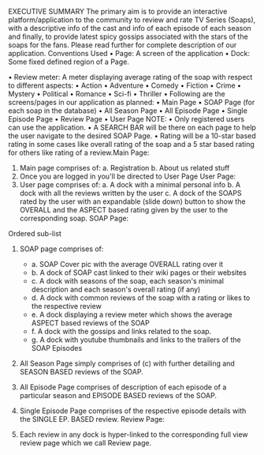 EXECUTIVE SUMMARY
The primary aim is to provide an interactive platform/application to the community to review
and rate TV Series (Soaps), with a descriptive info of the cast and info of each episode of
each season and finally, to provide latest spicy gossips associated with the stars of the
soaps for the fans. Please read further for complete description of our application.
Conventions Used
• Page: A screen of the application
• Dock: Some fixed defined region of a Page.

• Review meter: A meter displaying average rating of the soap with respect to different aspects:
• Action
• Adventure
• Comedy
• Fiction
• Crime
• Mystery
• Political
• Romance
• Sci-fi
• Thriller
• Following are the screens/pages in our application as planned:
• Main Page
• SOAP Page (for each soap in the database)
• All Season Page
• All Episode Page
• Single Episode Page
• Review Page
• User Page
NOTE:
• Only registered users can use the application.
• A SEARCH BAR will be there on each page to help the user navigate to the desired SOAP Page.
• Rating will be a 10-star based rating in some cases like overall rating of the soap and a 5 star
based rating for others like rating of a review.Main Page:
1. Main page comprises of:
a. Registration
b. About us related stuff
2. Once you are logged in you'll be directed to User Page
User Page:
1. User page comprises of:
a. A dock with a minimal personal info
b. A dock with all the reviews written by the user
c. A dock of the SOAPS rated by the user with an expandable (slide down) button
to show the OVERALL and the ASPECT based rating given by the user to the
corresponding soap.
SOAP Page:

Ordered sub-list
1. SOAP page comprises of:
   * a. SOAP Cover pic with the average OVERALL rating over it
   * b. A dock of SOAP cast linked to their wiki pages or their websites
   * c. A dock with seasons of the soap, each season's minimal description and each
season's overall rating (if any)
   * d. A dock with common reviews of the soap with a rating or likes to the respective
review
   * e. A dock displaying a review meter which shows the average ASPECT based
reviews of the SOAP
   * f. A dock with the gossips and links related to the soap.
   * g. A dock with youtube thumbnails and links to the trailers of the SOAP Episodes

2. All Season Page simply comprises of (c) with further detailing and SEASON BASED
reviews of the SOAP.
3. All Episode Page comprises of description of each episode of a particular season and
EPISODE BASED reviews of the SOAP.
4. Single Episode Page comprises of the respective episode details with the SINGLE EP.
BASED review.
Review Page:
1. Each review in any dock is hyper-linked to the corresponding full view review page which
we call Review page.
